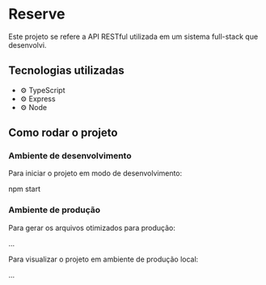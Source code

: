 # Reserve

Este projeto se refere a API RESTful utilizada em um sistema full-stack que desenvolvi. 

## Tecnologias utilizadas

- ⚙️ TypeScript
- ⚙️ Express
- ⚙️ Node

## Como rodar o projeto

### Ambiente de desenvolvimento

Para iniciar o projeto em modo de desenvolvimento:

npm start

### Ambiente de produção

Para gerar os arquivos otimizados para produção:

...

Para visualizar o projeto em ambiente de produção local:

...
